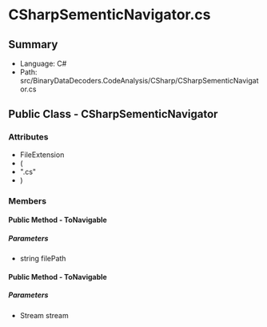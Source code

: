 ﻿# CSharpSementicNavigator.cs

## Summary

* Language: C#
* Path: src/BinaryDataDecoders.CodeAnalysis/CSharp/CSharpSementicNavigator.cs

## Public Class - CSharpSementicNavigator

### Attributes

 - FileExtension
 - (
 - ".cs"
 - )

### Members

#### Public Method - ToNavigable

#####  Parameters

 - string filePath 

#### Public Method - ToNavigable

#####  Parameters

 - Stream stream 

